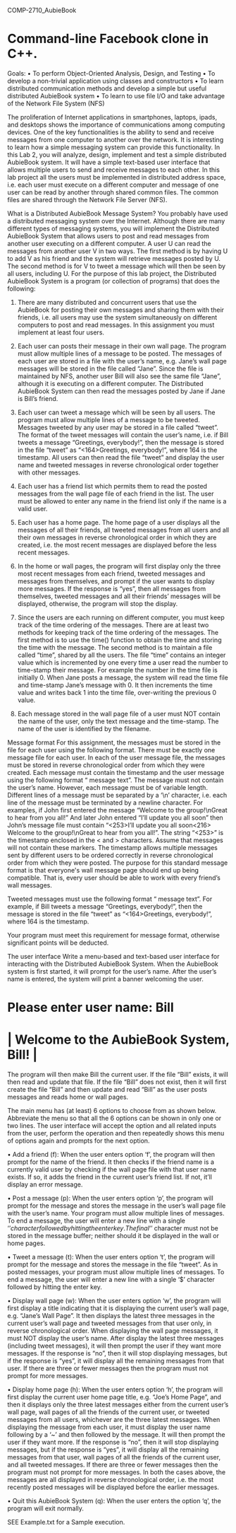 COMP-2710_AubieBook

Command-line Facebook clone in C++.
===================

Goals:
• To perform Object-Oriented Analysis, Design, and Testing
• To develop a non-trivial application using classes and constructors
• To learn distributed communication methods and develop a simple but useful distributed AubieBook system
• To learn to use file I/O and take advantage of the Network File System (NFS)

The proliferation of Internet applications in smartphones, laptops, ipads, and desktops shows the importance of communications among computing devices. One of the key functionalities is the ability to send and receive messages from one computer to another over the network. It is interesting to learn how a simple messaging system can provide this functionality. In this Lab 2, you will analyze, design, implement and test a simple distributed AubieBook system. It will have a simple text-based user interface that allows multiple users to send and receive messages to each other. In this lab project all the users must be implemented in distributed address space, i.e. each user must execute on a different computer and message of one user can be read by another through shared common files. The common files are shared through the Network File Server (NFS).

What is a Distributed AubieBook Message System?
You probably have used a distributed messaging system over the Internet. Although there are many different types of messaging systems, you will implement the Distributed AubieBook System that allows users to post and read messages from another user executing on a different computer. A user U can read the messages from another user V in two ways. The first method is by having U to add V as his friend and the system will retrieve messages posted by U. The second method is for V to tweet a message which will then be seen by all users, including U. For the purpose of this lab project, the Distributed AubieBook System is a program (or collection of programs) that does the following:

1) There are many distributed and concurrent users that use the AubieBook for posting their own messages and sharing them with their friends, i.e. all users may use the system simultaneously on different computers to post and read messages. In this assignment you must implement at least four users.

2) Each user can posts their message in their own wall page. The program must allow multiple lines of a message to be posted. The messages of each user are stored in a file with the user’s name, e.g. Jane’s wall page messages will be stored in the file called “Jane”. Since the file is maintained by NFS, another user Bill will also see the same file “Jane”, although it is executing on a different computer. The Distributed AubieBook System can then read the messages posted by Jane if Jane is Bill’s friend.

3) Each user can tweet a message which will be seen by all users. The program must allow multiple lines of a message to be tweeted. Messages tweeted by any user may be stored in a file called “tweet”. The format of the tweet messages will contain the user’s name, i.e. if Bill tweets a message “Greetings, everybody!”, then the message is stored in the file “tweet” as “<164><Bill>Greetings, everybody!”, where 164 is the timestamp. All users can then read the file “tweet” and display the user name and tweeted messages in reverse chronological order together with other messages.

4) Each user has a friend list which permits them to read the posted messages from the wall page file of each friend in the list. The user must be allowed to enter any name in the friend list only if the name is a valid user.

5) Each user has a home page. The home page of a user displays all the messages of all their friends, all tweeted messages from all users and all their own messages in reverse chronological order in which they are created, i.e. the most recent messages are displayed before the less recent messages.

6) In the home or wall pages, the program will first display only the three most recent messages from each friend, tweeted messages and messages from themselves, and prompt if the user wants to display more messages. If the response is “yes”, then all messages from themselves, tweeted messages and all their friends’ messages will be displayed, otherwise, the program will stop the display.

7) Since the users are each running on different computer, you must keep track of the time ordering of the messages. There are at least two methods for keeping track of the time ordering of the messages. The first method is to use the time() function to obtain the time and storing the time with the message. The second method is to maintain a file called “time”, shared by all the users. The file “time” contains an integer value which is incremented by one every time a user read the number to time-stamp their message. For example the number in the time file is initially 0. When Jane posts a message, the system will read the time file and time-stamp Jane’s message with 0. It then increments the time value and writes back 1 into the time file, over-writing the previous 0 value.
8) Each message stored in the wall page file of a user must NOT contain the name of the user, only the text message and the time-stamp. The name of the user is identified by the filename.

Message format
For this assignment, the messages must be stored in the file for each user using the following format. There must be exactly one message file for each user. In each of the user message file, the messages must be stored in reverse chronological order from which they were created. Each message must contain the timestamp and the user message using the following format “<Timestamp> message text”. The message must not contain the user’s name. However, each message must be of variable length. Different lines of a message must be separated by a ‘\n’ character, i.e. each line of the message must be terminated by a newline character. For examples, if John first entered the message “Welcome to the group!\nGreat to hear from you all!” And later John entered “I’ll update you all soon” then John’s message file must contain “<253>I’ll update you all soon<216> Welcome to the group!\nGreat to hear from you all!”. The string “<253>” is the timestamp enclosed in the < and > characters. Assume that messages will not contain these markers. The timestamp allows multiple messages sent by different users to be ordered correctly in reverse chronological order from which they were posted. The purpose for this standard message format is that everyone's wall message page should end up being compatible. That is, every user should be able to work with every friend’s wall messages.

Tweeted messages must use the following format “<Timestamp><Username> message text”. For example, if Bill tweets a message “Greetings, everybody!”, then the message is stored in the file “tweet” as “<164><Bill>Greetings, everybody!”, where 164 is the timestamp.

Your program must meet this requirement for message format, otherwise significant points will be deducted.

The user interface
Write a menu-based and text-based user interface for interacting with the Distributed AubieBook System. When the AubieBook system is first started, it will prompt for the user’s name. After the user’s name is entered, the system will print a banner welcoming the user.

Please enter user name: Bill
=========================================================== 
| Welcome to the AubieBook System, Bill! | 
===========================================================

The program will then make Bill the current user. If the file “Bill” exists, it will then read and update that file. If the file “Bill” does not exist, then it will first create the file “Bill” and then update and read “Bill” as the user posts messages and reads home or wall pages.

The main menu has (at least) 6 options to choose from as shown below. Abbreviate the menu so that all the 6 options can be shown in only one or two lines. The user interface will accept the option and all related inputs from the user, perform the operation and then repeatedly shows this menu of options again and prompts for the next option.

• Add a friend (f): When the user enters option ‘f’, the program will then prompt for the name of the friend. It then checks if the friend name is a currently valid user by checking if the wall page file with that user name exists. If so, it adds the friend in the current user’s friend list. If not, it’ll display an error message.

• Post a message (p): When the user enters option ‘p’, the program will prompt for the message and stores the message in the user’s wall page file with the user’s name. Your program must allow multiple lines of messages. To end a message, the user will enter a new line with a single ‘$’ character followed by hitting the enter key. The final ‘$’ character must not be stored in the message buffer; neither should it be displayed in the wall or home pages.

• Tweet a message (t): When the user enters option ‘t’, the program will prompt for the message and stores the message in the file “tweet”. As in posted messages, your program must allow multiple lines of messages. To end a message, the user will enter a new line with a single ‘$’ character followed by hitting the enter key.

• Display wall page (w): When the user enters option ‘w’, the program will first display a title indicating that it is displaying the current user’s wall page, e.g. “Jane’s Wall Page”. It then displays the latest three messages in the current user’s wall page and tweeted messages from that user only, in reverse chronological order. When displaying the wall page messages, it must NOT display the user’s name. After display the latest three messages (including tweet messages), it will then prompt the user if they want more messages. If the response is “no”, then it will stop displaying messages, but if the response is “yes”, it will display all the remaining messages from that user. If there are three or fewer messages then the program must not prompt for more messages.

• Display home page (h): When the user enters option ‘h’, the program will first display the current user home page title, e.g. “Joe’s Home Page”, and then it displays only the three latest messages either from the current user’s wall page, wall pages of all the friends of the current user, or tweeted messages from all users, whichever are the three latest messages. When displaying the message from each user, it must display the user name following by a ‘~’ and then followed by the message. It will then prompt the user if they want more. If the response is “no”, then it will stop displaying messages, but if the response is “yes”, it will display all the remaining messages from that user, wall pages of all the friends of the current user, and all tweeted messages. If there are three or fewer messages then the program must not prompt for more messages. In both the cases above, the messages are all displayed in reverse chronological order, i.e. the most recently posted messages will be displayed before the earlier messages.

• Quit this AubieBook System (q): When the user enters the option ‘q’, the program will exit normally.



SEE Example.txt for a Sample execution.
